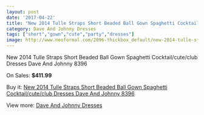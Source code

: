 ```yaml
---
layout: post
date: '2017-04-22'
title: "New 2014 Tulle Straps Short Beaded Ball Gown Spaghetti Cocktail/cute/club Dresses Dave And Johnny 8396"
category: Dave And Johnny Dresses
tags: ["short","gown","cute","party","dresses"]
image: http://www.neoformal.com/2096-thickbox_default/new-2014-tulle-straps-short-beaded-ball-gown-spaghetti-cocktail-cute-club-dresses-dave-and-johnny-8396.jpg
---
```

New 2014 Tulle Straps Short Beaded Ball Gown Spaghetti Cocktail/cute/club Dresses Dave And Johnny 8396

On Sales: **$411.99**
<a href="https://www.neoformal.com/en/dave-and-johnny-dresses/770-new-2014-tulle-straps-short-beaded-ball-gown-spaghetti-cocktail-cute-club-dresses-dave-and-johnny-8396.html"><amp-img layout="responsive" width="600" height="600" src="//www.neoformal.com/2096-thickbox_default/new-2014-tulle-straps-short-beaded-ball-gown-spaghetti-cocktail-cute-club-dresses-dave-and-johnny-8396.jpg" alt="New 2014 Tulle Straps Short Beaded Ball Gown Spaghetti Cocktail/cute/club Dresses Dave And Johnny 8396 0" /></a>
<a href="https://www.neoformal.com/en/dave-and-johnny-dresses/770-new-2014-tulle-straps-short-beaded-ball-gown-spaghetti-cocktail-cute-club-dresses-dave-and-johnny-8396.html"><amp-img layout="responsive" width="600" height="600" src="//www.neoformal.com/2097-thickbox_default/new-2014-tulle-straps-short-beaded-ball-gown-spaghetti-cocktail-cute-club-dresses-dave-and-johnny-8396.jpg" alt="New 2014 Tulle Straps Short Beaded Ball Gown Spaghetti Cocktail/cute/club Dresses Dave And Johnny 8396 1" /></a>

Buy it: [New 2014 Tulle Straps Short Beaded Ball Gown Spaghetti Cocktail/cute/club Dresses Dave And Johnny 8396](https://www.neoformal.com/en/dave-and-johnny-dresses/770-new-2014-tulle-straps-short-beaded-ball-gown-spaghetti-cocktail-cute-club-dresses-dave-and-johnny-8396.html "New 2014 Tulle Straps Short Beaded Ball Gown Spaghetti Cocktail/cute/club Dresses Dave And Johnny 8396")

View more: [Dave And Johnny Dresses](https://www.neoformal.com/en/9-dave-and-johnny-dresses "Dave And Johnny Dresses")